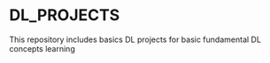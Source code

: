 # DL_PROJECTS
This repository includes basics DL projects for basic fundamental DL concepts learning
